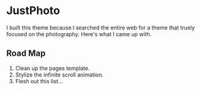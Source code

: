 # JustPhoto

I built this theme because I searched the entire web for a theme that truely focused on the photography. Here's what I came up with. 

Road Map
---------------

1. Clean up the pages template.
2. Stylize the infinite scroll animation.
3. Flesh out this list...
